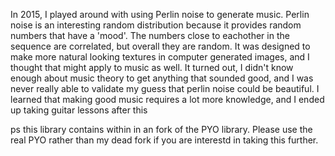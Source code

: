 In 2015, I played around with using Perlin noise to generate music. Perlin noise is an interesting random distribution because it provides random numbers that have a 'mood'. The numbers close to eachother in the sequence are correlated, but overall they are random.
It was designed to make more natural looking textures in computer generated images, and I thought that might apply to music as well.
It turned out, I didn't know enough about music theory to get anything that sounded good, and I was never really able to validate my guess that perlin noise could be beautiful. I learned that making good music requires a lot more knowledge, and I ended up taking guitar lessons after this

[](https://en.wikipedia.org/wiki/Perlin_noise)


ps this library contains within in an fork of the PYO library. Please use the real PYO rather than my dead fork if you are interestd in taking this further.

